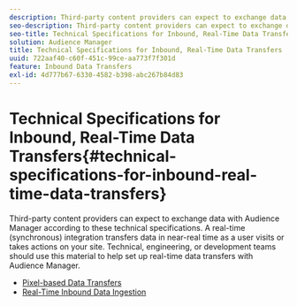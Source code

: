 ```yaml
---
description: Third-party content providers can expect to exchange data with Audience Manager according to these technical specifications. A real-time (synchronous) integration transfers data in near-real time as a user visits or takes actions on your site. Technical, engineering, or development teams should use this material to help set up real-time data transfers with Audience Manager.
seo-description: Third-party content providers can expect to exchange data with Audience Manager according to these technical specifications. A real-time (synchronous) integration transfers data in near-real time as a user visits or takes actions on your site. Technical, engineering, or development teams should use this material to help set up real-time data transfers with Audience Manager.
seo-title: Technical Specifications for Inbound, Real-Time Data Transfers
solution: Audience Manager
title: Technical Specifications for Inbound, Real-Time Data Transfers
uuid: 722aaf40-c60f-451c-99ce-aa773f7f301d
feature: Inbound Data Transfers
exl-id: 4d777b67-6330-4582-b398-abc267b84d83
---
```

# Technical Specifications for Inbound, Real-Time Data Transfers{#technical-specifications-for-inbound-real-time-data-transfers}

Third-party content providers can expect to exchange data with Audience Manager according to these technical specifications. A real-time (synchronous) integration transfers data in near-real time as a user visits or takes actions on your site. Technical, engineering, or development teams should use this material to help set up real-time data transfers with Audience Manager.

<!-- c_rt_realtime_intro.xml -->

* [Pixel-based Data Transfers](/help/using/integration/sending-audience-data/real-time-data-integration/pixel-based-data-transfer.md)
* [Real-Time Inbound Data Ingestion](/help/using/integration/sending-audience-data/real-time-data-integration/real-time-data-transfer.md)
